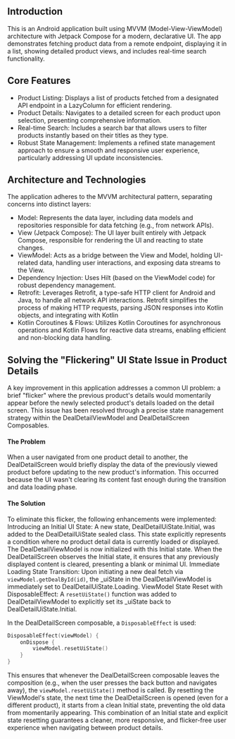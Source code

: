 ## Introduction
This is an Android application built using MVVM (Model-View-ViewModel) architecture with Jetpack Compose for a modern, declarative UI. The app demonstrates fetching product data from a remote endpoint, displaying it in a list, showing detailed product views, and includes real-time search functionality.

## Core Features
* Product Listing: Displays a list of products fetched from a designated API endpoint in a LazyColumn for efficient rendering.
* Product Details: Navigates to a detailed screen for each product upon selection, presenting comprehensive information.
* Real-time Search: Includes a search bar that allows users to filter products instantly based on their titles as they type.
* Robust State Management: Implements a refined state management approach to ensure a smooth and responsive user experience, particularly addressing UI update inconsistencies.

## Architecture and Technologies
The application adheres to the MVVM architectural pattern, separating concerns into distinct layers:
* Model: Represents the data layer, including data models and repositories responsible for data fetching (e.g., from network APIs).
* View (Jetpack Compose): The UI layer built entirely with Jetpack Compose, responsible for rendering the UI and reacting to state changes.
* ViewModel: Acts as a bridge between the View and Model, holding UI-related data, handling user interactions, and exposing data streams to the View.
* Dependency Injection: Uses Hilt (based on the ViewModel code) for robust dependency management.
* Retrofit: Leverages Retrofit, a type-safe HTTP client for Android and Java, to handle all network API interactions. Retrofit simplifies the process of making HTTP requests, parsing JSON responses into Kotlin objects, and integrating with Kotlin 
* Kotlin Coroutines & Flows: Utilizes Kotlin Coroutines for asynchronous operations and Kotlin Flows for reactive data streams, enabling efficient and non-blocking data handling.

## Solving the "Flickering" UI State Issue in Product Details
A key improvement in this application addresses a common UI problem: a brief "flicker" where the previous product's details would momentarily appear before the newly selected product's details loaded on the detail screen. This issue has been resolved through a precise state management strategy within the DealDetailViewModel and DealDetailScreen Composables.

#### The Problem
When a user navigated from one product detail to another, the DealDetailScreen would briefly display the data of the previously viewed product before updating to the new product's information. This occurred because the UI wasn't clearing its content fast enough during the transition and data loading phase.

#### The Solution
To eliminate this flicker, the following enhancements were implemented:
Introducing an Initial UI State: A new state, DealDetailUiState.Initial, was added to the DealDetailUiState sealed class. This state explicitly represents a condition where no product detail data is currently loaded or displayed.
The DealDetailViewModel is now initialized with this Initial state. When the DealDetailScreen observes the Initial state, it ensures that any previously displayed content is cleared, presenting a blank or minimal UI.
Immediate Loading State Transition: Upon initiating a new deal fetch via `viewModel.getDealById(id)`, the _uiState in the DealDetailViewModel is immediately set to DealDetailUiState.Loading. ViewModel State Reset with DisposableEffect: A `resetUiState()` function was added to DealDetailViewModel to explicitly set its _uiState back to DealDetailUiState.Initial.

In the DealDetailScreen composable, a `DisposableEffect` is used:

```kotlin
DisposableEffect(viewModel) {
    onDispose {
        viewModel.resetUiState()
    }
}
```
This ensures that whenever the DealDetailScreen composable leaves the composition (e.g., when the user presses the back button and navigates away), the `viewModel.resetUiState()` method is called. By resetting the ViewModel's state, the next time the DealDetailScreen is opened (even for a different product), it starts from a clean Initial state, preventing the old data from momentarily appearing. This combination of an Initial state and explicit state resetting guarantees a cleaner, more responsive, and flicker-free user experience when navigating between product details.
